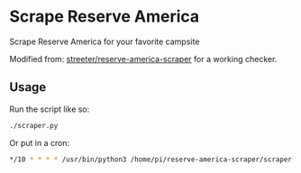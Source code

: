# Scrape Reserve America

Scrape Reserve America for your favorite campsite

Modified from:  [streeter/reserve-america-scraper](https://github.com/streeter/reserve-america-scraper) for a working checker.

## Usage

Run the script like so:

```sh
./scraper.py
```

Or put in a cron:

```sh
*/10 * * * * /usr/bin/python3 /home/pi/reserve-america-scraper/scraper.py
```
